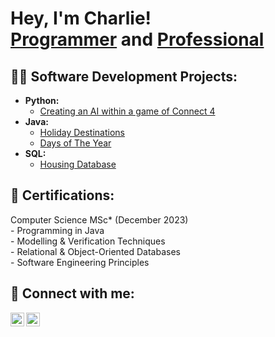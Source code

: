 <h1>Hey, I'm Charlie! <br/><a href="https://github.com/CharlieKirbyy">Programmer</a> and <a href="https://www.linkedin.com/in/charliekirby001/">Professional</a></h1>

<h2>👨‍💻 Software Development Projects:</h2>

- <b>Python:</b>
  - [Creating an AI within a game of Connect 4](https://github.com/CharlieKirbyy/Connect4AI)
- <b>Java:</b>
  - [Holiday Destinations](https://github.com/CharlieKirbyy/Holiday-Destinations)
  - [Days of The Year](https://github.com/CharlieKirbyy/DaysOfTheYear/tree/main)
- <b>SQL:</b>
  - [Housing Database](https://github.com/CharlieKirbyy/HousingDatabase)

<h2>📃 Certifications:</h2>
Computer Science MSc* (December 2023)
<br/> - Programming in Java
<br/> - Modelling & Verification Techniques
<br/> - Relational & Object-Oriented Databases
<br/> - Software Engineering Principles

<h2> 🤳 Connect with me:</h2>

[<img align="left" alt="CharlieKirby | LinkedIn" width="22px" src="https://cdn.jsdelivr.net/npm/simple-icons@v3/icons/linkedin.svg" />][linkedin]
[<img align="left" alt="CharlieKirby | Instagram" width="22px" src="https://cdn.jsdelivr.net/npm/simple-icons@v3/icons/instagram.svg" />][instagram]


[instagram]: https://www.instagram.com/charliekirby_/
[linkedin]: https://www.linkedin.com/in/charliekirby001/

